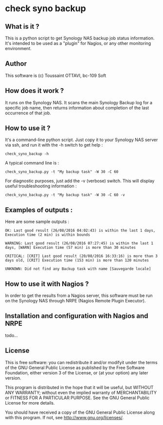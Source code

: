 # check syno backup #

## What is it ? ##

This is a python script to get Synology NAS backup job status information. It's intended to be used as a "plugin" for Nagios, or any other monitoring environment. 

## Author ##
This software is (c) Toussaint OTTAVI, bc-109 Soft

## How does it work ? ##

It runs on the Synology NAS. It scans the main Synology Backup log for a specific job name, then returns information about completion of the last occurrence of that job.

## How  to use it ? ##
It's a command-line python script. Just copy it to your Synology NAS server via ssh, and run it with the -h switch to get help :

	check_syno_backup -h

A typical command line is :

	check_syno_backup.py -t "My backup task" -W 30 -C 60 

For diagnostic purposes, just add the -v (verbose) switch. This will display useful troubleshooting information :

	check_syno_backup.py -t "My backup task" -W 30 -C 60 -v


## Examples of outputs : ##
Here are some sample outputs :

`OK: Last good result (26/08/2016 04:02:43) is within the last 1 days, Execution time (2 min) is within bounds` 

`WARNING: Last good result (26/08/2016 07:27:45) is within the last 1 days, [WARN] Execution time (57 min) is more than 30 minutes`

`CRITICAL: [CRIT] Last good result (20/08/2016 16:33:16) is more than 3 days old, [CRIT] Execution time (153 min) is more than 120 minutes`  

`UNKNOWN: Did not find any Backup task with name [Sauvegarde locale]`


## How to use it with Nagios ? ##

In order to get the results from a Nagios server, this software must be run on the Synology NAS through NRPE (Nagios Remote Plugin Executor).

## Installation and configuration with Nagios and NRPE ##

todo...

## License ##
This is free software: you can redistribute it and/or modifyit under the terms of the GNU General Public License as published by the Free Software Foundation, either version 3 of the License, or (at your option) any later version.

This program is distributed in the hope that it will be useful, but WITHOUT ANY WARRANTY; without even the implied warranty of MERCHANTABILITY or FITNESS FOR A PARTICULAR PURPOSE.  See the GNU General Public License for more details.

You should have received a copy of the GNU General Public License along with this program.  If not, see <http://www.gnu.org/licenses/>.